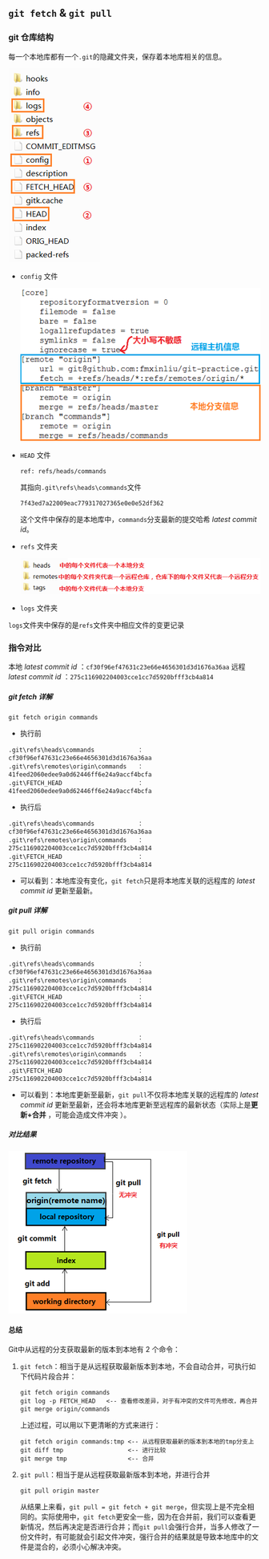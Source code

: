 ## `git fetch` & `git pull`

### git 仓库结构

每一个本地库都有一个`.git`的隐藏文件夹，保存着本地库相关的信息。

   ![.git](.git.PNG)

* `config` 文件

   ![config](config.PNG)

* `HEAD` 文件

  ```
  ref: refs/heads/commands
  ```

  其指向`.git\refs\heads\commands`文件

  ```
  7f43ed7a22009eac779317027365e0e0e52df362
  ```
  这个文件中保存的是本地库中，`commands`分支最新的提交哈希 *latest commit id*。

* `refs` 文件夹

   ![refs](refs.PNG)

* `logs` 文件夹

`logs`文件夹中保存的是`refs`文件夹中相应文件的变更记录

### 指令对比

本地 *latest commit id* ：`cf30f96ef47631c23e66e4656301d3d1676a36aa`
远程 *latest commit id* ：`275c116902204003cce1cc7d5920bfff3cb4a814`

##### git fetch 详解

```
git fetch origin commands
```

* 执行前
```
.git\refs\heads\commands	        ： cf30f96ef47631c23e66e4656301d3d1676a36aa
.git\refs\remotes\origin\commands   ： 41feed2060edee9a0d62446ff6e24a9accf4bcfa
.git\FETCH_HEAD						： 41feed2060edee9a0d62446ff6e24a9accf4bcfa
```

* 执行后
```
.git\refs\heads\commands		    ： cf30f96ef47631c23e66e4656301d3d1676a36aa
.git\refs\remotes\origin\commands   ： 275c116902204003cce1cc7d5920bfff3cb4a814
.git\FETCH_HEAD					    ： 275c116902204003cce1cc7d5920bfff3cb4a814		
```

* 可以看到：本地库没有变化，`git fetch`只是将本地库关联的远程库的 *latest commit id*  更新至最新。  

##### git pull 详解

```
git pull origin commands
```

- 执行前
```
.git\refs\heads\commands		    ： cf30f96ef47631c23e66e4656301d3d1676a36aa
.git\refs\remotes\origin\commands   ： 275c116902204003cce1cc7d5920bfff3cb4a814
.git\FETCH_HEAD					    ： 275c116902204003cce1cc7d5920bfff3cb4a814		
```

- 执行后
```
.git\refs\heads\commands		    ： 275c116902204003cce1cc7d5920bfff3cb4a814
.git\refs\remotes\origin\commands   ： 275c116902204003cce1cc7d5920bfff3cb4a814
.git\FETCH_HEAD					    ： 275c116902204003cce1cc7d5920bfff3cb4a814	
```

* 可以看到：本地库更新至最新，`git pull`不仅将本地库关联的远程库的 *latest commit id*  更新至最新，还会将本地库更新至远程库的最新状态（实际上是**更新+合并** ，可能会造成文件冲突 ）。

##### 对比结果

 ![result](fetch-pull-diff-result.png)

#### 总结
Git中从远程的分支获取最新的版本到本地有 2 个命令： 
1. `git fetch`：相当于是从远程获取最新版本到本地，不会自动合并，可执行如下代码片段合并：

   ```
   git fetch origin commands
   git log -p FETCH_HEAD   <-- 查看修改差异，对于有冲突的文件可先修改，再合并
   git merge origin/commands
   ```

   上述过程，可以用以下更清晰的方式来进行：

   ```
   git fetch origin commands:tmp <-- 从远程获取最新的版本到本地的tmp分支上 
   git diff tmp                  <-- 进行比较
   git merge tmp                 <-- 合并
   ```

2. `git pull`：相当于是从远程获取最新版本到本地，并进行合并
   ```
   git pull origin master
   ```
   从结果上来看，`git pull = git fetch + git merge`，但实现上是不完全相同的。实际使用中，`git fetch`更安全一些，因为在合并前，我们可以查看更新情况，然后再决定是否进行合并；而`git pull`会强行合并，当多人修改了一份文件时，有可能就会引起文件冲突，强行合并的结果就是导致本地库中的文件是混合的，必须小心解决冲突。

